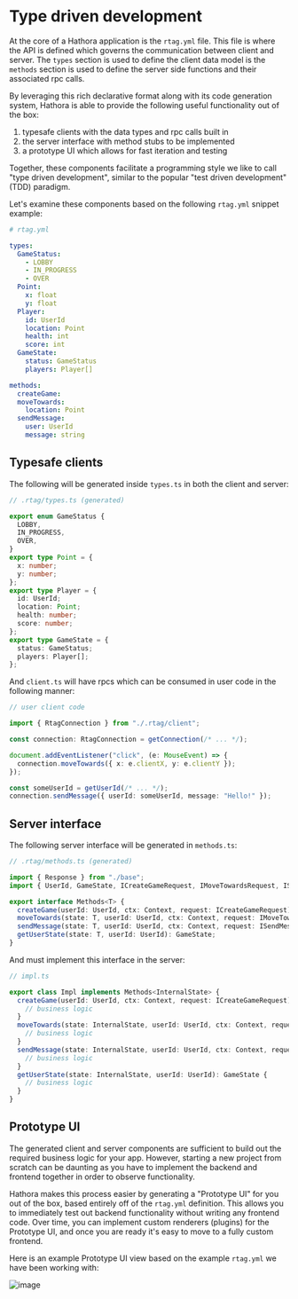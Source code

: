 # Type driven development

At the core of a Hathora application is the `rtag.yml` file. This file is where the API is defined which governs the communication between client and server. The `types` section is used to define the client data model is the `methods` section is used to define the server side functions and their associated rpc calls.

By leveraging this rich declarative format along with its code generation system, Hathora is able to provide the following useful functionality out of the box:

1. typesafe clients with the data types and rpc calls built in
2. the server interface with method stubs to be implemented
3. a prototype UI which allows for fast iteration and testing

Together, these components facilitate a programming style we like to call "type driven development", similar to the popular "test driven development" (TDD) paradigm.

Let's examine these components based on the following `rtag.yml` snippet example:

```yml
# rtag.yml

types:
  GameStatus:
    - LOBBY
    - IN_PROGRESS
    - OVER
  Point:
    x: float
    y: float
  Player:
    id: UserId
    location: Point
    health: int
    score: int
  GameState:
    status: GameStatus
    players: Player[]

methods:
  createGame:
  moveTowards:
    location: Point
  sendMessage:
    user: UserId
    message: string
```

## Typesafe clients

The following will be generated inside `types.ts` in both the client and server:

```ts
// .rtag/types.ts (generated)

export enum GameStatus {
  LOBBY,
  IN_PROGRESS,
  OVER,
}
export type Point = {
  x: number;
  y: number;
};
export type Player = {
  id: UserId;
  location: Point;
  health: number;
  score: number;
};
export type GameState = {
  status: GameStatus;
  players: Player[];
};
```

And `client.ts` will have rpcs which can be consumed in user code in the following manner:

```ts
// user client code

import { RtagConnection } from "./.rtag/client";

const connection: RtagConnection = getConnection(/* ... */);

document.addEventListener("click", (e: MouseEvent) => {
  connection.moveTowards({ x: e.clientX, y: e.clientY });
});

const someUserId = getUserId(/* ... */);
connection.sendMessage({ userId: someUserId, message: "Hello!" });
```

## Server interface

The following server interface will be generated in `methods.ts`:

```ts
// .rtag/methods.ts (generated)

import { Response } from "./base";
import { UserId, GameState, ICreateGameRequest, IMoveTowardsRequest, ISendMessageRequest } from "./types";

export interface Methods<T> {
  createGame(userId: UserId, ctx: Context, request: ICreateGameRequest): T;
  moveTowards(state: T, userId: UserId, ctx: Context, request: IMoveTowardsRequest): Response;
  sendMessage(state: T, userId: UserId, ctx: Context, request: ISendMessageRequest): Response;
  getUserState(state: T, userId: UserId): GameState;
}
```

And must implement this interface in the server:

```ts
// impl.ts

export class Impl implements Methods<InternalState> {
  createGame(userId: UserId, ctx: Context, request: ICreateGameRequest): InternalState {
    // business logic
  }
  moveTowards(state: InternalState, userId: UserId, ctx: Context, request: IMoveTowardsRequest): Response {
    // business logic
  }
  sendMessage(state: InternalState, userId: UserId, ctx: Context, request: ISendMessageRequest): Response {
    // business logic
  }
  getUserState(state: InternalState, userId: UserId): GameState {
    // business logic
  }
}
```

## Prototype UI

The generated client and server components are sufficient to build out the required business logic for your app. However, starting a new project from scratch can be daunting as you have to implement the backend and frontend together in order to observe functionality.

Hathora makes this process easier by generating a "Prototype UI" for you out of the box, based entirely off of the `rtag.yml` definition. This allows you to immediately test out backend functionality without writing any frontend code. Over time, you can implement custom renderers (plugins) for the Prototype UI, and once you are ready it's easy to move to a fully custom frontend.

Here is an example Prototype UI view based on the example `rtag.yml` we have been working with:

![image](https://user-images.githubusercontent.com/5400947/149220486-5ce77fe6-d366-46eb-a0b6-c239a4a030cd.png)
